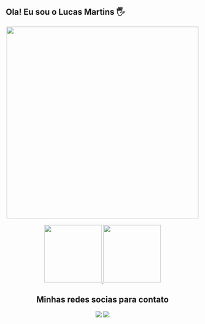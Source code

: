 ## Ola! Eu sou o Lucas Martins 🖐️

<div align="center">
<img height="500em"  src="https://lh3.googleusercontent.com/vUtNCNDs2d5zqYm2aXchY16I3b41YIhppp9DuQHcI8UjIYBT5DAl7hQoS3PAYT7dhOQ_OLl9ooRfFwFNF9EDapE3W2_jYUc443a-7Q"
</div>
</br>


</br>
<div align="center" >
  <a href="https://github.com/Martins2812">
    <img height="150em" src="https://github-readme-stats.vercel.app/api?username=Martins2812&count_private=true&include_all_commits=true&show_icons=true&theme=radical&hide_border=false&show_owner=true"/>
    <img   height="150em" src="https://github-readme-stats.vercel.app/api/top-langs/?username=Martins2812&theme=radical&hide_border=false&&layout=compact"/>
  </a>
  </br>
</div>


<div align="center">
<h2>Minhas redes socias para contato</h2>
</div>

<div align="center" style="display: inline-block">
  <a href="https://www.instagram.com/martins2812/" target="_blank"><img src="https://img.shields.io/badge/-Instagram-%23E4405F?style=for-the-badge&logo=instagram&logoColor=white" target="_blank"></a> 
  <a href="https://www.linkedin.com/in/lucas-martins-487ba91b9/" target="_blank"><img src="https://img.shields.io/badge/-LinkedIn-%230077B5?style=for-the-badge&logo=linkedin&logoColor=white" target="_blank"></a> 
</div>


  
  
  


